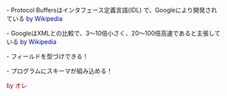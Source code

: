 <div style="text-align: left;">
    <p style="text-align: left;" >
       - <span>Protocol Buffersはインタフェース定義言語(IDL) で、Googleにより開発されている</span>
       <span style="color: #00a;" class="fragment" data-fragment-index="2">by Wikipedia</span>
    </p>
    <p class="fragment" data-fragment-index="3" style="text-align: left;" >
       - <span>GoogleはXMLとの比較で、3〜10倍小さく、20〜100倍高速であると主張している</span>
       <span style="color: #00a;">by Wikipedia</span>
    </p>
    <div class="fragment" data-fragment-index="5" style="text-align: left;" >
        <p>
           - <span>フィールドを型づけできる！</span>
        </p>
        <p>
           - <span>プログラムにスキーマが組み込める！</span>
        </p>
    </div>
</div>
<p style="color: #a00;" class="fragment" data-fragment-index="6">by オレ</p>
